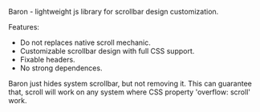 Baron - lightweight js library for scrollbar design customization.

Features:

- Do not replaces native scroll mechanic.
- Customizable scrollbar design with full CSS support.
- Fixable headers.
- No strong dependences.

Baron just hides system scrollbar, but not removing it. This can guarantee that, scroll will work on any system where CSS property 'overflow: scroll' work.